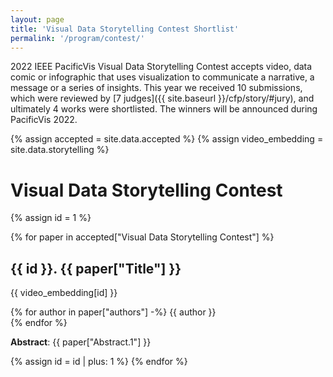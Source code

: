 ```yaml
---
layout: page
title: 'Visual Data Storytelling Contest Shortlist'
permalink: '/program/contest/'
---
```


2022 IEEE PacificVis Visual Data Storytelling Contest accepts video, data comic or infographic that uses visualization to communicate a narrative, a message or a series of insights. This year we received 10 submissions, which were reviewed by [7 judges]({{ site.baseurl }}/cfp/story/#jury), and ultimately 4 works were shortlisted. The winners will be announced during PacificVis 2022.

<!-- To view all shortlisted entries, please visit the Storytelling Contest Showcase on Vimeo. -->

<script src="https://unpkg.com/vue@3"></script>
<script type="text/javascript" src="{{ site.baseurl }}/assets/javascripts/accepted.js"></script>

{% assign accepted = site.data.accepted %}
{% assign video_embedding = site.data.storytelling %}

# Visual Data Storytelling Contest

{% assign id = 1 %}

{% for paper in accepted["Visual Data Storytelling Contest"] %}
## {{ id }}. <span class="contest-title">{{ paper["Title"] }}</span>

{{ video_embedding[id] }}

{% for author in paper["authors"] -%}
<span class="paper-author">{{ author }}</span><br/>
{% endfor %}

**Abstract**: {{ paper["Abstract.1"] }}

{% assign id = id | plus: 1 %}
{% endfor %}

<!-- script type="text/javascript" src="{{ site.baseurl }}/assets/javascripts/accepted.js"></script -->
